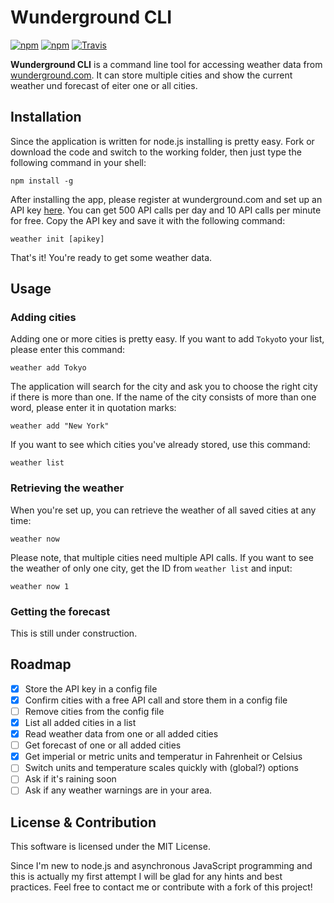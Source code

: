 # Wunderground CLI

[![npm](https://img.shields.io/npm/v/npm.svg)](https://www.npmjs.com) [![npm](https://img.shields.io/npm/l/express.svg)](wunderground-cli/LICENSE) [![Travis](https://img.shields.io/travis/mirkoschubert/wunderground-cli.svg)](https://travis-ci.org/mirkoschubert/wunderground-cli)

**Wunderground CLI** is a command line tool for accessing weather data from [wunderground.com](https://www.wunderground.com). It can store multiple cities and show the current weather und forecast of eiter one or all cities.

## Installation

Since the application is written for node.js installing is pretty easy. Fork or download the code and switch to the working folder, then just type the following command in your shell:

```
npm install -g
```
After installing the app, please register at wunderground.com and set up an API key [here](https://www.wunderground.com/weather/api). You can get 500 API calls per day and 10 API calls per minute for free. Copy the API key and save it with the following command:

```
weather init [apikey]
```
That's it! You're ready to get some weather data.

## Usage

### Adding cities

Adding one or more cities is pretty easy. If you want to add `Tokyo`to your list, please enter this command:

```
weather add Tokyo
```
The application will search for the city and ask you to choose the right city if there is more than one. If the name of the city consists of more than one word, please enter it in quotation marks:

```
weather add "New York"
```
If you want to see which cities you've already stored, use this command:

```
weather list
```

### Retrieving the weather

When you're set up, you can retrieve the weather of all saved cities at any time:

```
weather now
```

Please note, that multiple cities need multiple API calls. If you want to see the weather of only one city, get the ID from `weather list` and input:

```
weather now 1
```

### Getting the forecast

This is still under construction.

## Roadmap

- [x] Store the API key in a config file
- [x] Confirm cities with a free API call and store them in a config file
- [ ] Remove cities from the config file
- [x] List all added cities in a list
- [x] Read weather data from one or all added cities 
- [ ] Get forecast of one or all added cities
- [x] Get imperial or metric units and temperatur in Fahrenheit or Celsius
- [ ] Switch units and temperature scales quickly with (global?) options
- [ ] Ask if it's raining soon
- [ ] Ask if any weather warnings are in your area.

## License & Contribution

This software is licensed under the MIT License.

Since I'm new to node.js and asynchronous JavaScript programming and this is actually my first attempt I will be glad for any hints and best practices. Feel free to contact me or contribute with a fork of this project!

